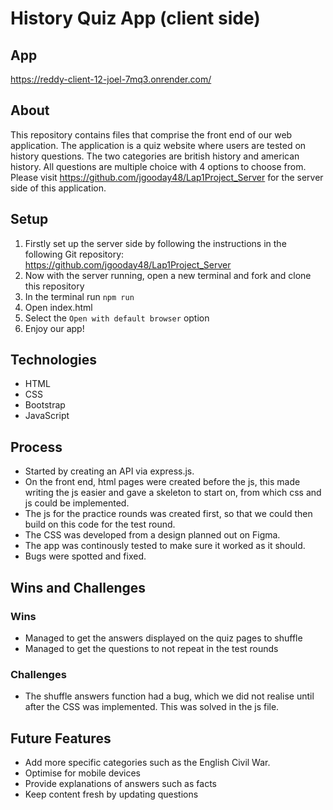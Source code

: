 # History Quiz App (client side)

## App
https://reddy-client-12-joel-7mq3.onrender.com/


## About
This repository contains files that comprise the front end of our web application. The application is a quiz website where users are tested on history questions. The two categories are british history and american history. All questions are multiple choice with 4 options to choose from. Please visit https://github.com/jgooday48/Lap1Project_Server for the server side of this application.

## Setup 
1. Firstly set up the server side by following the instructions in the following Git repository: https://github.com/jgooday48/Lap1Project_Server
2. Now with the server running, open a new terminal and fork and clone this repository
3. In the terminal run ```npm run```
4. Open index.html
5. Select the ```Open with default browser``` option 
6. Enjoy our app!

## Technologies
- HTML
- CSS
- Bootstrap
- JavaScript

## Process
- Started by creating an API via express.js.
- On the front end, html pages were created before the js, this made writing the js easier and gave a skeleton to start on, from which css and js could be implemented.
- The js for the practice rounds was created first, so that we could then build on this code for the test round.
- The CSS was developed from a design planned out on Figma. 
- The app was continously tested to make sure it worked as it should.
- Bugs were spotted and fixed.

## Wins and Challenges
### Wins 
- Managed to get the answers displayed on the quiz pages to shuffle 
- Managed to get the questions to not repeat in the test rounds

### Challenges
- The shuffle answers function had a bug, which we did not realise until after the CSS was implemented. This was solved in the js file.

## Future Features
- Add more specific categories such as the English Civil War.
- Optimise for mobile devices
- Provide explanations of answers such as facts
- Keep content fresh by updating questions


